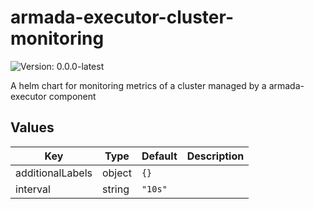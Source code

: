 # armada-executor-cluster-monitoring

![Version: 0.0.0-latest](https://img.shields.io/badge/Version-0.0.0--latest-informational?style=flat-square)

A helm chart for monitoring metrics of a cluster managed by a armada-executor component

## Values

| Key | Type | Default | Description |
|-----|------|---------|-------------|
| additionalLabels | object | `{}` |  |
| interval | string | `"10s"` |  |

